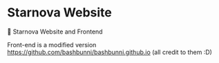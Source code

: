 # Starnova Website
🚀 Starnova Website and Frontend

Front-end is a modified version https://github.com/bashbunni/bashbunni.github.io (all credit to them :D) 
